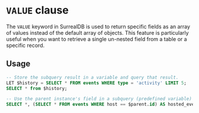 # `VALUE` clause

The `VALUE` keyword in SurrealDB is used to return specific fields as an array
of values instead of the default array of objects. This feature is particularly
useful when you want to retrieve a single un-nested field from a table or a
specific record.

## Usage

```sql
-- Store the subquery result in a variable and query that result.
LET $history = SELECT * FROM events WHERE type = 'activity' LIMIT 5;
SELECT * from $history;

-- Use the parent instance's field in a subquery (predefined variable)
SELECT *, (SELECT * FROM events WHERE host == $parent.id) AS hosted_events FROM user;
```
